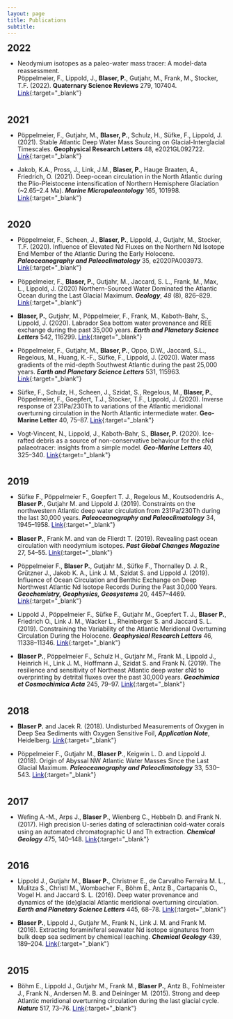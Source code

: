 ```yaml
---
layout: page
title: Publications
subtitle: 
---
```


<title></title>

<style type="text/css">
 @page { size: 21cm 29.7cm; margin: 2cm }
 td p { margin-top: 0.14cm; margin-bottom: 0.14cm; color: #000000; text-align: left; background: transparent; text-decoration: none }
 td p.western { font-family: "Liberation Serif", serif; font-size: 12pt; font-style: normal; font-weight: normal }
 td p.cjk { font-size: 12pt; font-style: normal; font-weight: normal }
 td p.ctl { font-size: 12pt; font-style: normal; font-weight: normal }
 h2 { margin-top: 0.25cm; margin-bottom: 0.25cm; background: transparent; page-break-before: auto; page-break-after: avoid }
 h2.western { font-family: "Liberation Sans", sans-serif; font-size: 15pt; font-weight: bold }
 h2.cjk { font-family: "Microsoft YaHei"; font-size: 16pt; font-weight: bold }
 h2.ctl { font-family: "Lucida Sans"; font-size: 16pt; font-weight: bold }
 h1 { margin-top: 0.55cm; margin-bottom: 0.22cm; background: transparent; page-break-before: auto; page-break-after: avoid }
 h1.western { font-family: "Liberation Sans", sans-serif; font-size: 17pt; font-weight: bold }
 h1.cjk { font-family: "Microsoft YaHei"; font-size: 18pt; font-weight: bold }
 h1.ctl { font-family: "Lucida Sans"; font-size: 18pt; font-weight: bold }
 dd { margin-left: 1cm; margin-bottom: 0.25cm; line-height: 115%; background: transparent }
 p { margin-bottom: 0.25cm; line-height: 115%; background: transparent; page-break-before: auto }
 strong { font-weight: bold }
 cite { font-style: italic }
 a:visited { color: #800000; so-language: zxx; text-decoration: underline }
 a:link { color: #000080; so-language: zxx; text-decoration: underline }
 </style>

## 2022

- Neodymium isotopes as a paleo-water mass tracer: A model-data reassessment.<br>
 Pöppelmeier, F., Lippold, J., **Blaser, P.**, Gutjahr, M., Frank, M., Stocker, T.F. (2022). **Quaternary Science Reviews** 279, 107404. [Link](https://www.sciencedirect.com/science/article/pii/S027737912200035X){:target="_blank"}

<br>

## 2021

- Pöppelmeier, F., Gutjahr, M., **Blaser, P.**, Schulz, H., Süfke, F., Lippold, J. (2021). Stable Atlantic Deep Water Mass Sourcing on Glacial-Interglacial Timescales. **Geophysical Research Letters** 48, e2021GL092722. [Link](https://agupubs.onlinelibrary.wiley.com/doi/abs/10.1029/2021GL092722){:target="_blank"}

- Jakob, K.A., Pross, J., Link, J.M., **Blaser, P.**, Hauge Braaten, A., Friedrich, O. (2021). Deep-ocean circulation in the North Atlantic during the Plio-Pleistocene intensification of Northern Hemisphere Glaciation (~2.65–2.4 Ma). ***Marine Micropaleontology*** 165, 101998. [Link](https://www.sciencedirect.com/science/article/pii/S0377839821000396){:target="_blank"}

<br>

## 2020

- Pöppelmeier, F., Scheen, J., **Blaser, P.**, Lippold, J., Gutjahr, M., Stocker, T.F. (2020). Influence of Elevated Nd Fluxes on the Northern Nd Isotope End Member of the Atlantic During the Early Holocene. ***Paleoceanography and Paleoclimatology*** 35, e2020PA003973. [Link](https://agupubs.onlinelibrary.wiley.com/doi/abs/10.1029/2020PA003973){:target="_blank"}

- Pöppelmeier, F., **Blaser, P.**, Gutjahr, M., Jaccard, S. L., Frank, M., Max, L., Lippold, J. (2020) Northern-Sourced Water Dominated the Atlantic Ocean during the Last Glacial Maximum. ***Geology***, *48* (8), 826–829. [Link](https://pubs.geoscienceworld.org/gsa/geology/article/48/8/826/586525/Northern-sourced-water-dominated-the-Atlantic){:target="_blank"}

- **Blaser, P.**, Gutjahr, M., Pöppelmeier, F., Frank, M., Kaboth-Bahr, S., Lippold, J. (2020). Labrador Sea bottom water provenance and REE exchange during the past 35,000 years. ***Earth and Planetary Science Letters*** 542, 116299. [Link](http://www.sciencedirect.com/science/article/pii/S0012821X20302429){:target="_blank"}

- Pöppelmeier, F., Gutjahr, M., **Blaser, P.**, Oppo, D.W., Jaccard, S.L., Regelous, M., Huang, K.-F., Süfke, F., Lippold, J. (2020). Water mass gradients of the mid-depth Southwest Atlantic during the past 25,000 years. ***Earth and Planetary Science Letters*** 531, 115963. [Link](http://www.sciencedirect.com/science/article/pii/S0012821X19306557){:target="_blank"}

- Süfke, F., Schulz, H., Scheen, J., Szidat, S., Regelous, M., **Blaser, P.**, Pöppelmeier, F., Goepfert, T.J., Stocker, T.F., Lippold, J. (2020). Inverse response of 231Pa/230Th to variations of the Atlantic meridional overturning circulation in the North Atlantic intermediate water. **Geo-Marine Letter** 40, 75–87. [Link](https://doi.org/10.1007/s00367-019-00634-7){:target="_blank"}

- Vogt-Vincent, N., Lippold, J., Kaboth-Bahr, S., **Blaser, P.** (2020). Ice-rafted debris as a source of non-conservative behaviour for the εNd palaeotracer: insights from a simple model. ***Geo-Marine Letters*** 40, 325–340. [Link](https://link.springer.com/article/10.1007/s00367-020-00643-x){:target="_blank"}

<br>

## 2019

- Süfke F., Pöppelmeier F., Goepfert T. J., Regelous M., Koutsodendris A., **Blaser P.**, Gutjahr M. and Lippold J. (2019). Constraints on the northwestern Atlantic deep water circulation from 231Pa/230Th during the last 30,000 years. ***Paleoceanography and Paleoclimatology*** 34, 1945–1958. [Link](https://agupubs.onlinelibrary.wiley.com/doi/abs/10.1029/2019PA003737){:target="_blank"}

- **Blaser P.**, Frank M. and van de Flierdt T. (2019). Revealing past ocean circulation with neodymium isotopes. ***Past Global Changes Magazine*** 27, 54–55. [Link](https://pastglobalchanges.org/sites/default/files/download/docs/magazine/2019-2/PAGESmagazine_2019%282%29_54-55.pdf){:target="_blank"}

- Pöppelmeier F., **Blaser P.**, Gutjahr M., Süfke F., Thornalley D. J. R., Grützner J., Jakob K. A., Link J. M., Szidat S. and Lippold J. (2019). Influence of Ocean Circulation and Benthic Exchange on Deep Northwest Atlantic Nd Isotope Records During the Past 30,000 Years. ***Geochemistry, Geophysics, Geosystems*** 20, 4457–4469. [Link](https://agupubs.onlinelibrary.wiley.com/doi/abs/10.1029/2019GC008271){:target="_blank"}

- Lippold J., Pöppelmeier F., Süfke F., Gutjahr M., Goepfert T. J., **Blaser P.**, Friedrich O., Link J. M., Wacker L., Rheinberger S. and Jaccard S. L. (2019). Constraining the Variability of the Atlantic Meridional Overturning Circulation During the Holocene. ***Geophysical Research Letters*** 46, 11338–11346. [Link](https://agupubs.onlinelibrary.wiley.com/doi/abs/10.1029/2019GL084988){:target="_blank"}

- **Blaser P.**, Pöppelmeier F., Schulz H., Gutjahr M., Frank M., Lippold J., Heinrich H., Link J. M., Hoffmann J., Szidat S. and Frank N. (2019). The resilience and sensitivity of Northeast Atlantic deep water εNd to overprinting by detrital fluxes over the past 30,000 years. ***Geochimica et Cosmochimica Acta*** 245, 79–97. [Link](http://www.sciencedirect.com/science/article/pii/S0016703718306045){:target="_blank"}

<br>

## 2018

- **Blaser P.** and Jacek R. (2018). Undisturbed Measurements of Oxygen in Deep Sea Sediments with Oxygen Sensitive Foil, ***Application Note***, Heidelberg. [Link](https://www.presens.de/knowledge/publications/application-note/undisturbed-measurements-of-oxygen-in-deep-sea-sediments-with-oxygen-sensitive-foil-1598.html){:target="_blank"}

- Pöppelmeier F., Gutjahr M., **Blaser P**., Keigwin L. D. and Lippold J. (2018). Origin of Abyssal NW Atlantic Water Masses Since the Last Glacial Maximum. ***Paleoceanography and Paleoclimatology*** 33, 530–543. [Link](https://agupubs.onlinelibrary.wiley.com/doi/abs/10.1029/2017PA003290){:target="_blank"}

<br>

## 2017

- Wefing A.-M., Arps J., **Blaser P**., Wienberg C., Hebbeln D. and Frank N. (2017). High precision U-series dating of scleractinian cold-water corals using an automated chromatographic U and Th extraction. ***Chemical Geology*** 475, 140–148. [Link](http://www.sciencedirect.com/science/article/pii/S0009254117306095){:target="_blank"}

<br>

## 2016

- Lippold J., Gutjahr M., **Blaser P.**, Christner E., de Carvalho Ferreira M. L., Mulitza S., Christl M., Wombacher F., Böhm E., Antz B., Cartapanis O., Vogel H. and Jaccard S. L. (2016). Deep water provenance and dynamics of the (de)glacial Atlantic meridional overturning circulation. ***Earth and Planetary Science Letters*** 445, 68–78. [Link](http://linkinghub.elsevier.com/retrieve/pii/S0012821X16301698){:target="_blank"}

- **Blaser P.**, Lippold J., Gutjahr M., Frank N., Link J. M. and Frank M. (2016). Extracting foraminiferal seawater Nd isotope signatures from bulk deep sea sediment by chemical leaching. ***Chemical Geology*** 439, 189–204. [Link](http://linkinghub.elsevier.com/retrieve/pii/S0009254116303242){:target="_blank"}

<br>

## 2015

- Böhm E., Lippold J., Gutjahr M., Frank M., **Blaser P.**, Antz B., Fohlmeister J., Frank N., Andersen M. B. and Deininger M. (2015). Strong and deep Atlantic meridional overturning circulation during the last glacial cycle. ***Nature*** 517, 73–76. [Link](http://www.nature.com/doifinder/10.1038/nature14059){:target="_blank"}
